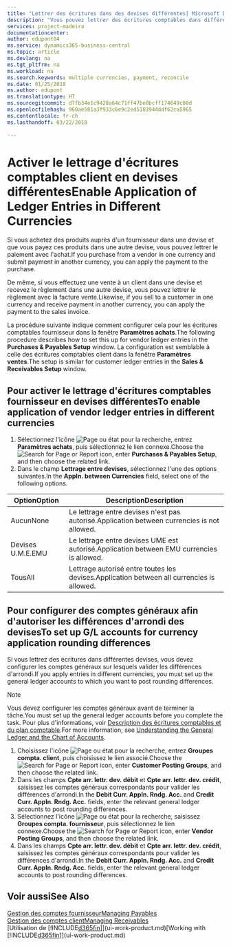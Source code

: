```yaml
---
title: "Lettrer des écritures dans des devises différentes| Microsoft Docs"
description: "Vous pouvez lettrer des écritures comptables dans différentes devises si vous effectuez une vente à un client dans une devise et recevez le règlement dans une autre devise."
services: project-madeira
documentationcenter: 
author: edupont04
ms.service: dynamics365-business-central
ms.topic: article
ms.devlang: na
ms.tgt_pltfrm: na
ms.workload: na
ms.search.keywords: multiple currencies, payment, reconcile
ms.date: 01/25/2018
ms.author: edupont
ms.translationtype: HT
ms.sourcegitcommit: d7fb34e1c9428a64c71ff47be8bcff174649c00d
ms.openlocfilehash: 960ae581a3f933c6e9c2ed5183944ddf62ca5965
ms.contentlocale: fr-ch
ms.lasthandoff: 03/22/2018

---
```

# <a name="enable-application-of-ledger-entries-in-different-currencies"></a><span data-ttu-id="b9147-103">Activer le lettrage d'écritures comptables client en devises différentes</span><span class="sxs-lookup"><span data-stu-id="b9147-103">Enable Application of Ledger Entries in Different Currencies</span></span>
<span data-ttu-id="b9147-104">Si vous achetez des produits auprès d'un fournisseur dans une devise et que vous payez ces produits dans une autre devise, vous pouvez lettrer le paiement avec l'achat.</span><span class="sxs-lookup"><span data-stu-id="b9147-104">If you purchase from a vendor in one currency and submit payment in another currency, you can apply the payment to the purchase.</span></span>

<span data-ttu-id="b9147-105">De même, si vous effectuez une vente à un client dans une devise et recevez le règlement dans une autre devise, vous pouvez lettrer le règlement avec la facture vente.</span><span class="sxs-lookup"><span data-stu-id="b9147-105">Likewise, if you sell to a customer in one currency and receive payment in another currency, you can apply the payment to the sales invoice.</span></span>

<span data-ttu-id="b9147-106">La procédure suivante indique comment configurer cela pour les écritures comptables fournisseur dans la fenêtre **Paramètres achats**.</span><span class="sxs-lookup"><span data-stu-id="b9147-106">The following procedure describes how to set this up for vendor ledger entries in the **Purchases & Payables Setup** window.</span></span> <span data-ttu-id="b9147-107">La configuration est semblable à celle des écritures comptables client dans la fenêtre **Paramètres ventes**.</span><span class="sxs-lookup"><span data-stu-id="b9147-107">The setup is similar for customer ledger entries in the **Sales & Receivables Setup** window.</span></span>

## <a name="to-enable-application-of-vendor-ledger-entries-in-different-currencies"></a><span data-ttu-id="b9147-108">Pour activer le lettrage d'écritures comptables fournisseur en devises différentes</span><span class="sxs-lookup"><span data-stu-id="b9147-108">To enable application of vendor ledger entries in different currencies</span></span>
1. <span data-ttu-id="b9147-109">Sélectionnez l'icône ![Page ou état pour la recherche](media/ui-search/search_small.png "icône Page ou état pour la recherche"), entrez **Paramètres achats**, puis sélectionnez le lien connexe.</span><span class="sxs-lookup"><span data-stu-id="b9147-109">Choose the ![Search for Page or Report](media/ui-search/search_small.png "Search for Page or Report icon") icon, enter **Purchases & Payables Setup**, and then choose the related link.</span></span>
2. <span data-ttu-id="b9147-110">Dans le champ **Lettrage entre devises**, sélectionnez l'une des options suivantes.</span><span class="sxs-lookup"><span data-stu-id="b9147-110">In the **Appln. between Currencies** field, select one of the following options.</span></span>

| <span data-ttu-id="b9147-111">Option</span><span class="sxs-lookup"><span data-stu-id="b9147-111">Option</span></span> | <span data-ttu-id="b9147-112">Description</span><span class="sxs-lookup"><span data-stu-id="b9147-112">Description</span></span> |
| --- | --- |
| <span data-ttu-id="b9147-113">Aucun</span><span class="sxs-lookup"><span data-stu-id="b9147-113">None</span></span> |<span data-ttu-id="b9147-114">Le lettrage entre devises n'est pas autorisé.</span><span class="sxs-lookup"><span data-stu-id="b9147-114">Application between currencies is not allowed.</span></span> |
| <span data-ttu-id="b9147-115">Devises U.M.E.</span><span class="sxs-lookup"><span data-stu-id="b9147-115">EMU</span></span> |<span data-ttu-id="b9147-116">Le lettrage entre devises UME est autorisé.</span><span class="sxs-lookup"><span data-stu-id="b9147-116">Application between EMU currencies is allowed.</span></span> |
| <span data-ttu-id="b9147-117">Tous</span><span class="sxs-lookup"><span data-stu-id="b9147-117">All</span></span> |<span data-ttu-id="b9147-118">Lettrage autorisé entre toutes les devises.</span><span class="sxs-lookup"><span data-stu-id="b9147-118">Application between all currencies is allowed.</span></span> |

## <a name="to-set-up-gl-accounts-for-currency-application-rounding-differences"></a><span data-ttu-id="b9147-119">Pour configurer des comptes généraux afin d'autoriser les différences d'arrondi des devises</span><span class="sxs-lookup"><span data-stu-id="b9147-119">To set up G/L accounts for currency application rounding differences</span></span>  
<span data-ttu-id="b9147-120">Si vous lettrez des écritures dans différentes devises, vous devez configurer les comptes généraux sur lesquels valider les différences d'arrondi.</span><span class="sxs-lookup"><span data-stu-id="b9147-120">If you apply entries in different currencies, you must set up the general ledger accounts to which you want to post rounding differences.</span></span>  

> [!NOTE]  
>  <span data-ttu-id="b9147-121">Vous devez configurer les comptes généraux avant de terminer la tâche.</span><span class="sxs-lookup"><span data-stu-id="b9147-121">You must set up the general ledger accounts before you complete the task.</span></span> <span data-ttu-id="b9147-122">Pour plus d'informations, voir [Description des écritures comptables et du plan comptable](finance-general-ledger.md).</span><span class="sxs-lookup"><span data-stu-id="b9147-122">For more information, see [Understanding the General Ledger and the Chart of Accounts](finance-general-ledger.md).</span></span>

1. <span data-ttu-id="b9147-123">Choisissez l'icône ![Page ou état pour la recherche](media/ui-search/search_small.png "icône Page ou état pour la recherche"), entrez **Groupes compta. client**, puis choisissez le lien associé.</span><span class="sxs-lookup"><span data-stu-id="b9147-123">Choose the ![Search for Page or Report](media/ui-search/search_small.png "Search for Page or Report icon") icon, enter **Customer Posting Groups**, and then choose the related link.</span></span>  
2. <span data-ttu-id="b9147-124">Dans les champs **Cpte arr. lettr. dev. débit** et **Cpte arr. lettr. dev. crédit**, saisissez les comptes généraux correspondants pour valider les différences d'arrondi.</span><span class="sxs-lookup"><span data-stu-id="b9147-124">In the **Debit Curr. Appln. Rndg. Acc.** and **Credit Curr. Appln. Rndg. Acc.** fields, enter the relevant general ledger accounts to post rounding differences.</span></span>  
3. <span data-ttu-id="b9147-125">Sélectionnez l'icône ![Page ou état pour la recherche](media/ui-search/search_small.png "Page ou état pour la recherche"), saisissez **Groupes compta. fournisseur**, puis sélectionnez le lien connexe.</span><span class="sxs-lookup"><span data-stu-id="b9147-125">Choose the ![Search for Page or Report](media/ui-search/search_small.png "Search for Page or Report icon") icon, enter **Vendor Posting Groups**, and then choose the related link.</span></span>  
4. <span data-ttu-id="b9147-126">Dans les champs **Cpte arr. lettr. dev. débit** et **Cpte arr. lettr. dev. crédit**, saisissez les comptes généraux correspondants pour valider les différences d'arrondi.</span><span class="sxs-lookup"><span data-stu-id="b9147-126">In the **Debit Curr. Appln. Rndg. Acc.** and **Credit Curr. Appln. Rndg. Acc.** fields, enter the relevant general ledger accounts to post rounding differences.</span></span>  

## <a name="see-also"></a><span data-ttu-id="b9147-127">Voir aussi</span><span class="sxs-lookup"><span data-stu-id="b9147-127">See Also</span></span>
[<span data-ttu-id="b9147-128">Gestion des comptes fournisseur</span><span class="sxs-lookup"><span data-stu-id="b9147-128">Managing Payables</span></span>](payables-manage-payables.md)  
[<span data-ttu-id="b9147-129">Gestion des comptes client</span><span class="sxs-lookup"><span data-stu-id="b9147-129">Managing Receivables</span></span>](receivables-manage-receivables.md)  
<span data-ttu-id="b9147-130">[Utilisation de [!INCLUDE[d365fin](includes/d365fin_md.md)]](ui-work-product.md)</span><span class="sxs-lookup"><span data-stu-id="b9147-130">[Working with [!INCLUDE[d365fin](includes/d365fin_md.md)]](ui-work-product.md)</span></span>

